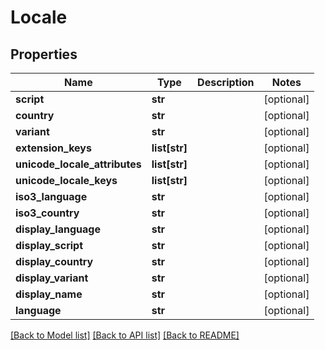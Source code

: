 # Locale

## Properties
Name | Type | Description | Notes
------------ | ------------- | ------------- | -------------
**script** | **str** |  | [optional] 
**country** | **str** |  | [optional] 
**variant** | **str** |  | [optional] 
**extension_keys** | **list[str]** |  | [optional] 
**unicode_locale_attributes** | **list[str]** |  | [optional] 
**unicode_locale_keys** | **list[str]** |  | [optional] 
**iso3_language** | **str** |  | [optional] 
**iso3_country** | **str** |  | [optional] 
**display_language** | **str** |  | [optional] 
**display_script** | **str** |  | [optional] 
**display_country** | **str** |  | [optional] 
**display_variant** | **str** |  | [optional] 
**display_name** | **str** |  | [optional] 
**language** | **str** |  | [optional] 

[[Back to Model list]](../README.md#documentation-for-models) [[Back to API list]](../README.md#documentation-for-api-endpoints) [[Back to README]](../README.md)


